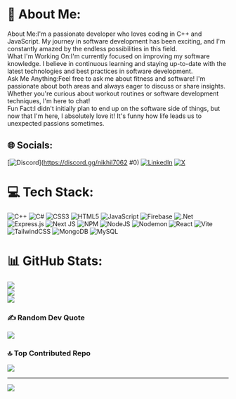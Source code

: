 # 💫 About Me:
About Me:I'm a passionate developer who loves coding in C++ and JavaScript. My journey in software development has been exciting, and I'm constantly amazed by the endless possibilities in this field.<br>What I'm Working On:I'm currently focused on improving my software knowledge. I believe in continuous learning and staying up-to-date with the latest technologies and best practices in software development.<br>Ask Me Anything:Feel free to ask me about fitness and software! I'm passionate about both areas and always eager to discuss or share insights. Whether you're curious about workout routines or software development techniques, I'm here to chat!<br>Fun Fact:I didn't initially plan to end up on the software side of things, but now that I'm here, I absolutely love it! It's funny how life leads us to unexpected passions sometimes.


## 🌐 Socials:
[![Discord](https://img.shields.io/badge/Discord-%237289DA.svg?logo=discord&logoColor=white)](https://discord.gg/nikhil7062 #0) [![LinkedIn](https://img.shields.io/badge/LinkedIn-%230077B5.svg?logo=linkedin&logoColor=white)](https://linkedin.com/in/nikhil-thakur-431110205) [![X](https://img.shields.io/badge/X-black.svg?logo=X&logoColor=white)](https://x.com/NikhilThak86987) 

# 💻 Tech Stack:
![C++](https://img.shields.io/badge/c++-%2300599C.svg?style=for-the-badge&logo=c%2B%2B&logoColor=white) ![C#](https://img.shields.io/badge/c%23-%23239120.svg?style=for-the-badge&logo=csharp&logoColor=white) ![CSS3](https://img.shields.io/badge/css3-%231572B6.svg?style=for-the-badge&logo=css3&logoColor=white) ![HTML5](https://img.shields.io/badge/html5-%23E34F26.svg?style=for-the-badge&logo=html5&logoColor=white) ![JavaScript](https://img.shields.io/badge/javascript-%23323330.svg?style=for-the-badge&logo=javascript&logoColor=%23F7DF1E) ![Firebase](https://img.shields.io/badge/firebase-%23039BE5.svg?style=for-the-badge&logo=firebase) ![.Net](https://img.shields.io/badge/.NET-5C2D91?style=for-the-badge&logo=.net&logoColor=white) ![Express.js](https://img.shields.io/badge/express.js-%23404d59.svg?style=for-the-badge&logo=express&logoColor=%2361DAFB) ![Next JS](https://img.shields.io/badge/Next-black?style=for-the-badge&logo=next.js&logoColor=white) ![NPM](https://img.shields.io/badge/NPM-%23CB3837.svg?style=for-the-badge&logo=npm&logoColor=white) ![NodeJS](https://img.shields.io/badge/node.js-6DA55F?style=for-the-badge&logo=node.js&logoColor=white) ![Nodemon](https://img.shields.io/badge/NODEMON-%23323330.svg?style=for-the-badge&logo=nodemon&logoColor=%BBDEAD) ![React](https://img.shields.io/badge/react-%2320232a.svg?style=for-the-badge&logo=react&logoColor=%2361DAFB) ![Vite](https://img.shields.io/badge/vite-%23646CFF.svg?style=for-the-badge&logo=vite&logoColor=white) ![TailwindCSS](https://img.shields.io/badge/tailwindcss-%2338B2AC.svg?style=for-the-badge&logo=tailwind-css&logoColor=white) ![MongoDB](https://img.shields.io/badge/MongoDB-%234ea94b.svg?style=for-the-badge&logo=mongodb&logoColor=white) ![MySQL](https://img.shields.io/badge/mysql-4479A1.svg?style=for-the-badge&logo=mysql&logoColor=white)
# 📊 GitHub Stats:
![](https://github-readme-stats.vercel.app/api?username=nikhil-thakurr&theme=radical&hide_border=false&include_all_commits=true&count_private=true)<br/>
![](https://github-readme-streak-stats.herokuapp.com/?user=nikhil-thakurr&theme=radical&hide_border=false)<br/>
![](https://github-readme-stats.vercel.app/api/top-langs/?username=nikhil-thakurr&theme=radical&hide_border=false&include_all_commits=true&count_private=true&layout=compact)

### ✍️ Random Dev Quote
![](https://quotes-github-readme.vercel.app/api?type=vetical&theme=merko)

### 🔝 Top Contributed Repo
![](https://github-contributor-stats.vercel.app/api?username=nikhil-thakurr&limit=5&theme=radical&combine_all_yearly_contributions=true)

---
[![](https://visitcount.itsvg.in/api?id=nikhil-thakurr&icon=8&color=5)](https://visitcount.itsvg.in)

<!-- Proudly created with GPRM ( https://gprm.itsvg.in ) -->

